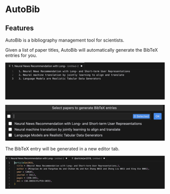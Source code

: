 # AutoBib

## Features

AutoBib is a bibliography management tool for scientists.

Given a list of paper titles, AutoBib will automatically generate the BibTeX entries for you.

![A list of paper titles](images/image.png)

![Choose which paper you want to have the BibTeX entry for](images/list.png)

The BibTeX entry will be generated in a new editor tab.

![The BibTeX entry](images/entry.png)